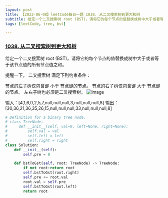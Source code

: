 ```yaml
---
layout: post
title: 【2022-06-08】leetCode每日一题 1038. 从二叉搜索树到更大和树
subtitle: 给定一个二叉搜索树 root (BST)，请将它的每个节点的值替换成树中大于或者等于该节点值的所有节点值之和。
tags: [leetCode, tree, bst]

---
```


### [1038. 从二叉搜索树到更大和树](https://leetcode.cn/problems/binary-search-tree-to-greater-sum-tree/)

给定一个二叉搜索树 root (BST)，请将它的每个节点的值替换成树中大于或者等于该节点值的所有节点值之和。

提醒一下， 二叉搜索树 满足下列约束条件：

节点的左子树仅包含键 小于 节点键的节点。
节点的右子树仅包含键 大于 节点键的节点。
左右子树也必须是二叉搜索树。
![image](https://user-images.githubusercontent.com/32609689/172641998-42910dc6-649a-4a4e-9517-6d68bebc80eb.png)

输入：[4,1,6,0,2,5,7,null,null,null,3,null,null,null,8]
输出：[30,36,21,36,35,26,15,null,null,null,33,null,null,null,8]

```python
# Definition for a binary tree node.
# class TreeNode:
#     def __init__(self, val=0, left=None, right=None):
#         self.val = val
#         self.left = left
#         self.right = right
class Solution:
    def __init__(self):
        self.pre = 0

    def bstToGst(self, root: TreeNode) -> TreeNode:
        if not root:return root
        self.bstToGst(root.right)
        self.pre += root.val
        root.val = self.pre
        self.bstToGst(root.left)
        return root
```
